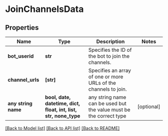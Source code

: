 # JoinChannelsData


## Properties
Name | Type | Description | Notes
------------ | ------------- | ------------- | -------------
**bot_userid** | **str** | Specifies the ID of the bot to join the channels. | 
**channel_urls** | **[str]** | Specifies an array of one or more URLs of the channels to join. | 
**any string name** | **bool, date, datetime, dict, float, int, list, str, none_type** | any string name can be used but the value must be the correct type | [optional]

[[Back to Model list]](../README.md#documentation-for-models) [[Back to API list]](../README.md#documentation-for-api-endpoints) [[Back to README]](../README.md)


